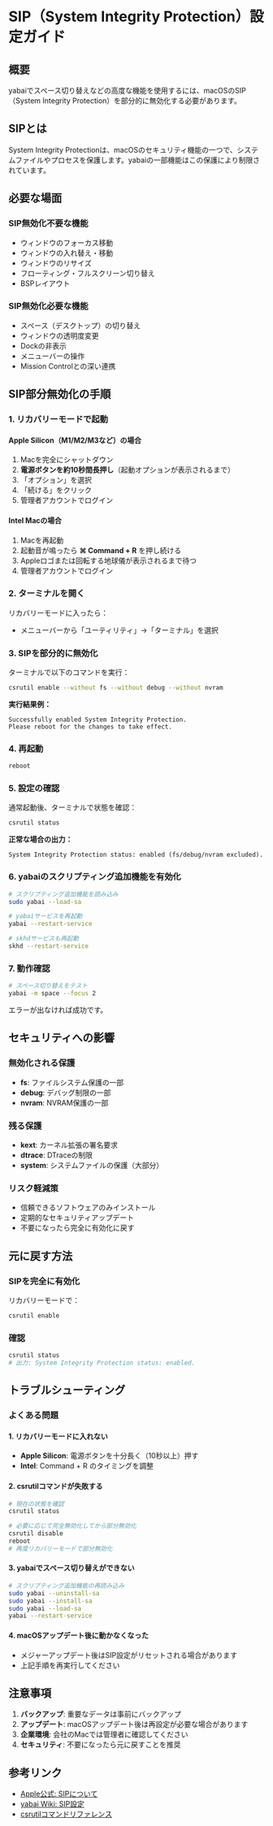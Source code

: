 # SIP（System Integrity Protection）設定ガイド

## 概要

yabaiでスペース切り替えなどの高度な機能を使用するには、macOSのSIP（System Integrity Protection）を部分的に無効化する必要があります。

## SIPとは

System Integrity Protectionは、macOSのセキュリティ機能の一つで、システムファイルやプロセスを保護します。yabaiの一部機能はこの保護により制限されています。

## 必要な場面

### SIP無効化**不要**な機能
- ウィンドウのフォーカス移動
- ウィンドウの入れ替え・移動
- ウィンドウのリサイズ
- フローティング・フルスクリーン切り替え
- BSPレイアウト

### SIP無効化**必要**な機能
- スペース（デスクトップ）の切り替え
- ウィンドウの透明度変更
- Dockの非表示
- メニューバーの操作
- Mission Controlとの深い連携

## SIP部分無効化の手順

### 1. リカバリーモードで起動

#### Apple Silicon（M1/M2/M3など）の場合
1. Macを完全にシャットダウン
2. **電源ボタンを約10秒間長押し**（起動オプションが表示されるまで）
3. 「オプション」を選択
4. 「続ける」をクリック
5. 管理者アカウントでログイン

#### Intel Macの場合
1. Macを再起動
2. 起動音が鳴ったら **⌘ Command + R** を押し続ける
3. Appleロゴまたは回転する地球儀が表示されるまで待つ
4. 管理者アカウントでログイン

### 2. ターミナルを開く
リカバリーモードに入ったら：
- メニューバーから「ユーティリティ」→「ターミナル」を選択

### 3. SIPを部分的に無効化
ターミナルで以下のコマンドを実行：

```bash
csrutil enable --without fs --without debug --without nvram
```

**実行結果例：**
```
Successfully enabled System Integrity Protection.
Please reboot for the changes to take effect.
```

### 4. 再起動
```bash
reboot
```

### 5. 設定の確認
通常起動後、ターミナルで状態を確認：

```bash
csrutil status
```

**正常な場合の出力：**
```
System Integrity Protection status: enabled (fs/debug/nvram excluded).
```

### 6. yabaiのスクリプティング追加機能を有効化

```bash
# スクリプティング追加機能を読み込み
sudo yabai --load-sa

# yabaiサービスを再起動
yabai --restart-service

# skhdサービスも再起動
skhd --restart-service
```

### 7. 動作確認

```bash
# スペース切り替えをテスト
yabai -m space --focus 2
```

エラーが出なければ成功です。

## セキュリティへの影響

### 無効化される保護
- **fs**: ファイルシステム保護の一部
- **debug**: デバッグ制限の一部
- **nvram**: NVRAM保護の一部

### 残る保護
- **kext**: カーネル拡張の署名要求
- **dtrace**: DTraceの制限
- **system**: システムファイルの保護（大部分）

### リスク軽減策
- 信頼できるソフトウェアのみインストール
- 定期的なセキュリティアップデート
- 不要になったら完全に有効化に戻す

## 元に戻す方法

### SIPを完全に有効化
リカバリーモードで：
```bash
csrutil enable
```

### 確認
```bash
csrutil status
# 出力: System Integrity Protection status: enabled.
```

## トラブルシューティング

### よくある問題

#### 1. リカバリーモードに入れない
- **Apple Silicon**: 電源ボタンを十分長く（10秒以上）押す
- **Intel**: Command + R のタイミングを調整

#### 2. csrutilコマンドが失敗する
```bash
# 現在の状態を確認
csrutil status

# 必要に応じて完全無効化してから部分無効化
csrutil disable
reboot
# 再度リカバリーモードで部分無効化
```

#### 3. yabaiでスペース切り替えができない
```bash
# スクリプティング追加機能の再読み込み
sudo yabai --uninstall-sa
sudo yabai --install-sa
sudo yabai --load-sa
yabai --restart-service
```

#### 4. macOSアップデート後に動かなくなった
- メジャーアップデート後はSIP設定がリセットされる場合があります
- 上記手順を再実行してください

## 注意事項

1. **バックアップ**: 重要なデータは事前にバックアップ
2. **アップデート**: macOSアップデート後は再設定が必要な場合があります
3. **企業環境**: 会社のMacでは管理者に確認してください
4. **セキュリティ**: 不要になったら元に戻すことを推奨

## 参考リンク

- [Apple公式: SIPについて](https://support.apple.com/en-us/HT204899)
- [yabai Wiki: SIP設定](https://github.com/koekeishiya/yabai/wiki/Disabling-System-Integrity-Protection)
- [csrutilコマンドリファレンス](https://www.unix.com/man-page/osx/8/csrutil/)